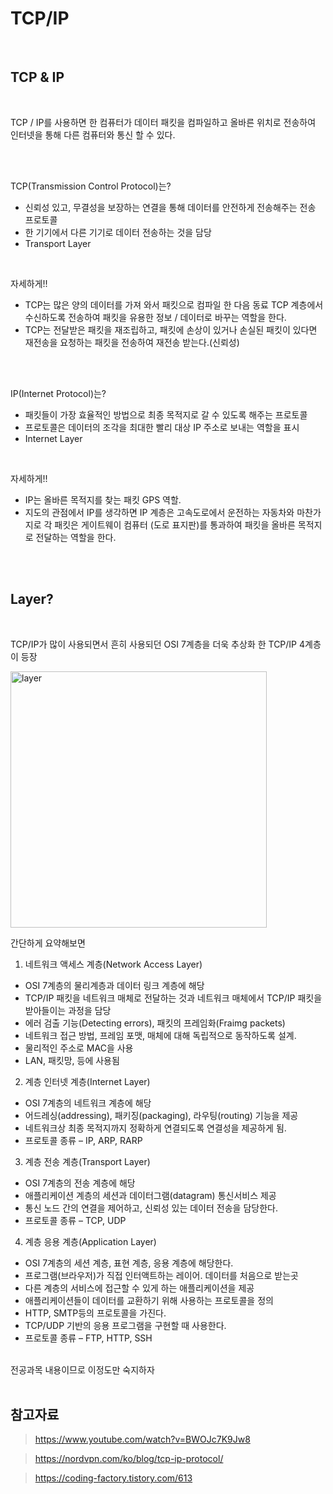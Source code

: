 # TCP/IP

<br />

## TCP & IP

<br />

TCP / IP를 사용하면 한 컴퓨터가 데이터 패킷을 컴파일하고 올바른 위치로 전송하여 인터넷을 통해 다른 컴퓨터와 통신 할 수 있다.

<br />
<br />

TCP(Transmission Control Protocol)는?

- 신뢰성 있고, 무결성을 보장하는 연결을 통해 데이터를 안전하게 전송해주는 전송 프로토콜
- 한 기기에서 다른 기기로 데이터 전송하는 것을 담당
- Transport Layer

<br />

자세하게!!

- TCP는 많은 양의 데이터를 가져 와서 패킷으로 컴파일 한 다음 동료 TCP 계층에서 수신하도록 전송하여 패킷을 유용한 정보 / 데이터로 바꾸는 역할을 한다.
- TCP는 전달받은 패킷을 재조립하고, 패킷에 손상이 있거나 손실된 패킷이 있다면 재전송을 요청하는 패킷을 전송하여 재전송 받는다.(신뢰성)

<br />
<br />

IP(Internet Protocol)는?

- 패킷들이 가장 효율적인 방법으로 최종 목적지로 갈 수 있도록 해주는 프로토콜
- 프로토콜은 데이터의 조각을 최대한 빨리 대상 IP 주소로 보내는 역할을 표시
- Internet Layer

<br />

자세하게!!

- IP는 올바른 목적지를 찾는 패킷 GPS 역할.
- 지도의 관점에서 IP를 생각하면 IP 계층은 고속도로에서 운전하는 자동차와 마찬가지로 각 패킷은 게이트웨이 컴퓨터 (도로 표지판)를 통과하여 패킷을 올바른 목적지로 전달하는 역할을 한다.

<br />
<br />

## Layer?

<br />

TCP/IP가 많이 사용되면서 흔히 사용되던 OSI 7계층을 더욱 추상화 한 TCP/IP 4계층이 등장 <br />

<img width="410" alt="layer" src="https://user-images.githubusercontent.com/109197023/225010388-fba3663d-7e3e-44d0-ad3e-54d82ea737a7.PNG">

<br />

간단하게 요약해보면

1. 네트워크 액세스 계층(Network Access Layer)

- OSI 7계층의 물리계층과 데이터 링크 계층에 해당
- TCP/IP 패킷을 네트워크 매체로 전달하는 것과 네트워크 매체에서 TCP/IP 패킷을 받아들이는 과정을 담당
- 에러 검출 기능(Detecting errors), 패킷의 프레임화(Fraimg packets)
- 네트워크 접근 방법, 프레임 포맷, 매체에 대해 독립적으로 동작하도록 설계.
- 물리적인 주소로 MAC을 사용
- LAN, 패킷망, 등에 사용됨

2. 계층 인터넷 계층(Internet Layer)

- OSI 7계층의 네트워크 계층에 해당
- 어드레싱(addressing), 패키징(packaging), 라우팅(routing) 기능을 제공
- 네트워크상 최종 목적지까지 정확하게 연결되도록 연결성을 제공하게 됨.
- 프로토콜 종류 – IP, ARP, RARP

3. 계층 전송 계층(Transport Layer)

- OSI 7계층의 전송 계층에 해당
- 애플리케이션 계층의 세션과 데이터그램(datagram) 통신서비스 제공
- 통신 노드 간의 연결을 제어하고, 신뢰성 있는 데이터 전송을 담당한다.
- 프로토콜 종류 – TCP, UDP

4. 계층 응용 계층(Application Layer)

- OSI 7계층의 세션 계층, 표현 계층, 응용 계층에 해당한다.
- 프로그램(브라우저)가 직접 인터액트하는 레이어. 데이터를 처음으로 받는곳
- 다른 계층의 서비스에 접근할 수 있게 하는 애플리케이션을 제공
- 애플리케이션들이 데이터를 교환하기 위해 사용하는 프로토콜을 정의
- HTTP, SMTP등의 프로토콜을 가진다.
- TCP/UDP 기반의 응용 프로그램을 구현할 때 사용한다.
- 프로토콜 종류 – FTP, HTTP, SSH

<br />
전공과목 내용이므로 이정도만 숙지하자

<br />
<br />

## 참고자료

> https://www.youtube.com/watch?v=BWOJc7K9Jw8

> https://nordvpn.com/ko/blog/tcp-ip-protocol/

> https://coding-factory.tistory.com/613
